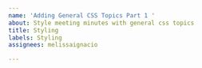 ```yaml
---
name: 'Adding General CSS Topics Part 1 '
about: Style meeting minutes with general css topics
title: Styling
labels: Styling
assignees: melissaignacio

---
```



